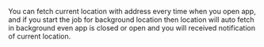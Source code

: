 You can fetch current location with address every time when you open app, and if you start the job for background location then location will auto fetch in background even app is closed or open and you will received notification of current  location.
